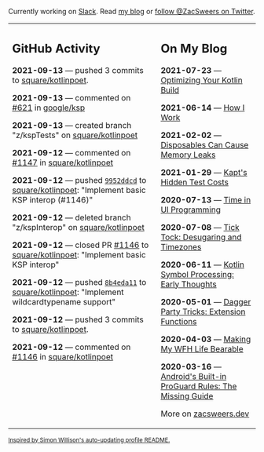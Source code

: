 Currently working on [Slack](https://slack.com/). Read [my blog](https://zacsweers.dev/) or [follow @ZacSweers on Twitter](https://twitter.com/ZacSweers).

<table><tr><td valign="top" width="60%">

## GitHub Activity
<!-- githubActivity starts -->
**2021-09-13** — pushed 3 commits to [square/kotlinpoet](https://api.github.com/repos/square/kotlinpoet).

**2021-09-13** — commented on [#621](https://github.com/google/ksp/issues/621#issuecomment-917847793) in [google/ksp](https://api.github.com/repos/google/ksp)

**2021-09-13** — created branch "z/kspTests" on [square/kotlinpoet](https://api.github.com/repos/square/kotlinpoet)

**2021-09-12** — commented on [#1147](https://github.com/square/kotlinpoet/pull/1147#issuecomment-917814140) in [square/kotlinpoet](https://api.github.com/repos/square/kotlinpoet)

**2021-09-12** — pushed [`9952ddcd`](https://github.com/square/kotlinpoet/commit/9952ddcd5095a1fd09c86b9fb07faa347a4c04f0) to [square/kotlinpoet](https://api.github.com/repos/square/kotlinpoet): "Implement basic KSP interop (#1146)"

**2021-09-12** — deleted branch "z/kspInterop" on [square/kotlinpoet](https://api.github.com/repos/square/kotlinpoet)

**2021-09-12** — closed PR [#1146](https://api.github.com/repos/square/kotlinpoet/pulls/1146) to [square/kotlinpoet](https://api.github.com/repos/square/kotlinpoet): "Implement basic KSP interop"

**2021-09-12** — pushed [`8b4eda11`](https://github.com/square/kotlinpoet/commit/8b4eda1178d26cc1a14990789c547750899a5b11) to [square/kotlinpoet](https://api.github.com/repos/square/kotlinpoet): "Implement wildcardtypename support"

**2021-09-12** — pushed 3 commits to [square/kotlinpoet](https://api.github.com/repos/square/kotlinpoet).

**2021-09-12** — commented on [#1146](https://github.com/square/kotlinpoet/pull/1146#issuecomment-917809562) in [square/kotlinpoet](https://api.github.com/repos/square/kotlinpoet)
<!-- githubActivity ends -->
</td><td valign="top" width="40%">

## On My Blog
<!-- blog starts -->
**2021-07-23** — [Optimizing Your Kotlin Build](https://www.zacsweers.dev/optimizing-your-kotlin-build/)

**2021-06-14** — [How I Work](https://www.zacsweers.dev/how-i-work/)

**2021-02-02** — [Disposables Can Cause Memory Leaks](https://www.zacsweers.dev/disposables-can-cause-memory-leaks/)

**2021-01-29** — [Kapt's Hidden Test Costs](https://www.zacsweers.dev/kapts-hidden-test-costs/)

**2020-07-13** — [Time in UI Programming](https://www.zacsweers.dev/time-in-ui/)

**2020-07-08** — [Tick Tock: Desugaring and Timezones](https://www.zacsweers.dev/ticktock-desugaring-timezones/)

**2020-06-11** — [Kotlin Symbol Processing: Early Thoughts](https://www.zacsweers.dev/kotlin-symbol-processor-early-thoughts/)

**2020-05-01** — [Dagger Party Tricks: Extension Functions](https://www.zacsweers.dev/dagger-party-tricks-extension-functions/)

**2020-04-03** — [Making My WFH Life Bearable](https://www.zacsweers.dev/making-wfh-life-bearable/)

**2020-03-16** — [Android's Built-in ProGuard Rules: The Missing Guide](https://www.zacsweers.dev/android-proguard-rules/)
<!-- blog ends -->
More on [zacsweers.dev](https://zacsweers.dev/)
</td></tr></table>

<sub><a href="https://simonwillison.net/2020/Jul/10/self-updating-profile-readme/">Inspired by Simon Willison's auto-updating profile README.</a></sub>